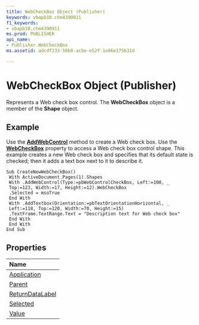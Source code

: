```yaml
---
title: WebCheckBox Object (Publisher)
keywords: vbapb10.chm4390911
f1_keywords:
- vbapb10.chm4390911
ms.prod: PUBLISHER
api_name:
- Publisher.WebCheckBox
ms.assetid: adcdf233-50b8-acbe-e52f-1e86e175b31d

---
```



# WebCheckBox Object (Publisher)

Represents a Web check box control. The  **WebCheckBox** object is a member of the **Shape** object.
 


## Example

Use the  **[AddWebControl](shapes.addwebcontrol-method-publisher.md)** method to create a Web check box. Use the **[WebCheckBox](shape.webcheckbox-property-publisher.md)** property to access a Web check box control shape. This example creates a new Web check box and specifies that its default state is checked; then it adds a text box next to it to describe it.
 

 

```
Sub CreateNewWebCheckBox() 
 With ActiveDocument.Pages(1).Shapes 
 With .AddWebControl(Type:=pbWebControlCheckBox, Left:=100, _ 
 Top:=123, Width:=17, Height:=12).WebCheckBox 
 .Selected = msoTrue 
 End With 
 With .AddTextbox(Orientation:=pbTextOrientationHorizontal, _ 
 Left:=118, Top:=120, Width:=70, Height:=15) 
 .TextFrame.TextRange.Text = "Description text for Web check box" 
 End With 
 End With 
End Sub
```


## Properties



|**Name**|
|:-----|
|[Application](webcheckbox.application-property-publisher.md)|
|[Parent](webcheckbox.parent-property-publisher.md)|
|[ReturnDataLabel](webcheckbox.returndatalabel-property-publisher.md)|
|[Selected](webcheckbox.selected-property-publisher.md)|
|[Value](webcheckbox.value-property-publisher.md)|

